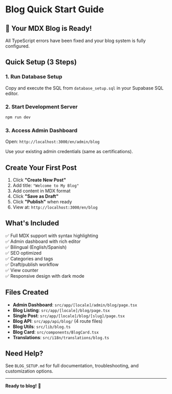 # Blog Quick Start Guide

## 🎉 Your MDX Blog is Ready!

All TypeScript errors have been fixed and your blog system is fully configured.

## Quick Setup (3 Steps)

### 1. Run Database Setup

Copy and execute the SQL from `database_setup.sql` in your Supabase SQL editor.

### 2. Start Development Server

```bash
npm run dev
```

### 3. Access Admin Dashboard

Open: `http://localhost:3000/en/admin/blog`

Use your existing admin credentials (same as certifications).

## Create Your First Post

1. Click **"Create New Post"**
2. Add title: `"Welcome to My Blog"`
3. Add content in MDX format
4. Click **"Save as Draft"**
5. Click **"Publish"** when ready
6. View at: `http://localhost:3000/en/blog`

## What's Included

✅ Full MDX support with syntax highlighting  
✅ Admin dashboard with rich editor  
✅ Bilingual (English/Spanish)  
✅ SEO optimized  
✅ Categories and tags  
✅ Draft/publish workflow  
✅ View counter  
✅ Responsive design with dark mode  

## Files Created

- **Admin Dashboard**: `src/app/[locale]/admin/blog/page.tsx`
- **Blog Listing**: `src/app/[locale]/blog/page.tsx`
- **Single Post**: `src/app/[locale]/blog/[slug]/page.tsx`
- **Blog API**: `src/app/api/blog/` (4 route files)
- **Blog Utils**: `src/lib/blog.ts`
- **Blog Card**: `src/components/BlogCard.tsx`
- **Translations**: `src/i18n/translations/blog.ts`

## Need Help?

See `BLOG_SETUP.md` for full documentation, troubleshooting, and customization options.

---

**Ready to blog!** 🚀
